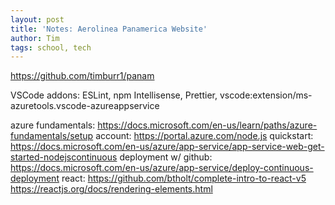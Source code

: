 ```yaml
---
layout: post
title: 'Notes: Aerolinea Panamerica Website'
author: Tim
tags: school, tech
---
```


https://github.com/timburr1/panam

VSCode addons: ESLint, npm Intellisense, Prettier, vscode:extension/ms-azuretools.vscode-azureappservice

azure fundamentals: https://docs.microsoft.com/en-us/learn/paths/azure-fundamentals/setup 
account: https://portal.azure.com/node.js 
quickstart: https://docs.microsoft.com/en-us/azure/app-service/app-service-web-get-started-nodejscontinuous 
deployment w/ github: https://docs.microsoft.com/en-us/azure/app-service/deploy-continuous-deployment
react: https://github.com/btholt/complete-intro-to-react-v5  
https://reactjs.org/docs/rendering-elements.html